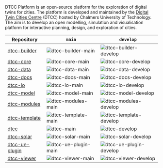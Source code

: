 DTCC Platform is an open-source platform for the exploration of
digital twins for cities. The platform is developed and maintained by
the [Digital Twin Cities Centre](https://dtcc.chalmers.se/) (DTCC)
hosted by Chalmers University of Technology. The aim is to develop an
open modelling, simulation and visualisation platform for interactive
planning, design, and exploration of cities.

| Repository   | `main` | `develop` |
|--------------|--------|-----------|
| [dtcc-builder](https://github.com/dtcc-platform/dtcc-builder) | ![dtcc-builder-main](https://github.com/dtcc-platform/dtcc-builder/actions/workflows/ci.yml/badge.svg?branch=main) | ![dtcc-builder-develop](https://github.com/dtcc-platform/dtcc-builder/actions/workflows/ci.yml/badge.svg?branch=develop) |
| [dtcc-core](https://github.com/dtcc-platform/dtcc-core) | ![dtcc-core-main](https://github.com/dtcc-platform/dtcc-core/actions/workflows/ci.yml/badge.svg?branch=main) | ![dtcc-core-develop](https://github.com/dtcc-platform/dtcc-core/actions/workflows/ci.yml/badge.svg?branch=develop) |
| [dtcc-data](https://github.com/dtcc-platform/dtcc-data) | ![dtcc-data-main](https://github.com/dtcc-platform/dtcc-data/actions/workflows/ci.yml/badge.svg?branch=main) | ![dtcc-data-develop](https://github.com/dtcc-platform/dtcc-data/actions/workflows/ci.yml/badge.svg?branch=develop) |
| [dtcc-docs](https://github.com/dtcc-platform/dtcc-docs) | ![dtcc-docs-main](https://github.com/dtcc-platform/dtcc-docs/actions/workflows/ci.yml/badge.svg?branch=main) | ![dtcc-docs-develop](https://github.com/dtcc-platform/dtcc-docs/actions/workflows/ci.yml/badge.svg?branch=develop) |
| [dtcc-io](https://github.com/dtcc-platform/dtcc-io) | ![dtcc-io-main](https://github.com/dtcc-platform/dtcc-io/actions/workflows/ci.yml/badge.svg?branch=main) | ![dtcc-io-develop](https://github.com/dtcc-platform/dtcc-io/actions/workflows/ci.yml/badge.svg?branch=develop) |
| [dtcc-model](https://github.com/dtcc-platform/dtcc-model) | ![dtcc-model-main](https://github.com/dtcc-platform/dtcc-model/actions/workflows/ci.yml/badge.svg?branch=main) | ![dtcc-model-develop](https://github.com/dtcc-platform/dtcc-model/actions/workflows/ci.yml/badge.svg?branch=develop) |
| [dtcc-modules](https://github.com/dtcc-platform/dtcc-modules) | ![dtcc-modules-main](https://github.com/dtcc-platform/dtcc-modules/actions/workflows/ci.yml/badge.svg?branch=main) | ![dtcc-modules-develop](https://github.com/dtcc-platform/dtcc-modules/actions/workflows/ci.yml/badge.svg?branch=develop) |
| [dtcc-template](https://github.com/dtcc-platform/dtcc-template) | ![dtcc-template-main](https://github.com/dtcc-platform/dtcc-template/actions/workflows/ci.yml/badge.svg?branch=main) | ![dtcc-template-develop](https://github.com/dtcc-platform/dtcc-template/actions/workflows/ci.yml/badge.svg?branch=develop) |
| [dtcc](https://github.com/dtcc-platform/dtcc) | ![dtcc-main](https://github.com/dtcc-platform/dtcc/actions/workflows/ci.yml/badge.svg?branch=main) | ![dtcc-develop](https://github.com/dtcc-platform/dtcc/actions/workflows/ci.yml/badge.svg?branch=develop) |
| [dtcc-solar](https://github.com/dtcc-platform/dtcc-solar) | ![dtcc-solar-main](https://github.com/dtcc-platform/dtcc-solar/actions/workflows/ci.yml/badge.svg?branch=main) | ![dtcc-solar-develop](https://github.com/dtcc-platform/dtcc-solar/actions/workflows/ci.yml/badge.svg?branch=develop) |
| [dtcc-ue-plugin](https://github.com/dtcc-platform/dtcc-ue-plugin) | ![dtcc-ue-plugin-main](https://github.com/dtcc-platform/dtcc-ue-plugin/actions/workflows/ci.yml/badge.svg?branch=main) | ![dtcc-ue-plugin-develop](https://github.com/dtcc-platform/dtcc-ue-plugin/actions/workflows/ci.yml/badge.svg?branch=develop) |
| [dtcc-viewer](https://github.com/dtcc-platform/dtcc-viewer) | ![dtcc-viewer-main](https://github.com/dtcc-platform/dtcc-viewer/actions/workflows/ci.yml/badge.svg?branch=main) | ![dtcc-viewer-develop](https://github.com/dtcc-platform/dtcc-viewer/actions/workflows/ci.yml/badge.svg?branch=develop) |
